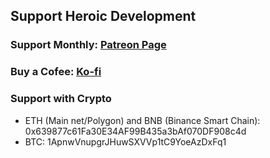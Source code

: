 ## Support Heroic Development

### Support Monthly: [Patreon Page](https://patreon.com/heroicgameslauncher)

### Buy a Cofee: [Ko-fi](https://ko-fi.com/flavioislima)

### Support with Crypto

- ETH (Main net/Polygon) and BNB (Binance Smart Chain): 0x639877c61Fa30E34AF99B435a3bAf070DF908c4d
- BTC: 1ApnwVnupgrJHuwSXVVp1tC9YoeAzDxFq1
